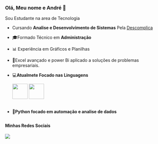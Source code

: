 ### Olá, Meu nome e André 👋
Sou Estudante na area de Tecnologia
- Cursando **Analise e Desenvolvimento de Sistemas** Pela [Descomplica](https://descomplica.com.br/faculdade/)
- 🎓Formado Técnico em **Administração**
- 📊 Experiência em Gráficos e Planilhas
- 🔰Excel avançado e power Bi aplicado a soluções de problemas empresariais.
- 💻**Atualmete Focado nas Linguagens**
  
  <div style"display:inline">
  
  <img width='50' height='50' src="https://cdn.jsdelivr.net/gh/devicons/devicon/icons/python/python-original.svg" />
  <img width='50' height='50' src="https://cdn.jsdelivr.net/gh/devicons/devicon/icons/mysql/mysql-original.svg" />
  </div>
##
 - 🤖**Python focado em automação e analise de dados**
##
#### Minhas Redes Sociais
<a href="https://www.linkedin.com/in/andr%C3%A9-ailton-aba1331aa/">
<img width='' height='' src="https://img.shields.io/badge/linkedin-%230077B5.svg?style=for-the-badge&logo=linkedin&logoColor=white" />         
</a>
